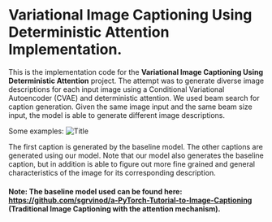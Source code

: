 # Variational Image Captioning Using Deterministic Attention Implementation.

This is the implementation code for the **Variational Image Captioning Using Deterministic Attention** project. The attempt was to generate diverse image descriptions for each input image using a Conditional Variational Autoencoder (CVAE) and deterministic attention. 
We used beam search for caption generation. Given the same image input and the same beam size input, the model is able to generate different image descriptions.

Some examples:
![](https://github.com/pcascanteb/VAE-ImgCaptioning/blob/master/Imgs/Samples.JPG?raw=true "Title")

The first caption is generated by the baseline model. The other captions are generated using our model. Note that our model also generates the baseline caption, but in addition is able to figure out more fine grained and general characteristics of the image for its corresponding description.

#### Note: The baseline model used can be found here: https://github.com/sgrvinod/a-PyTorch-Tutorial-to-Image-Captioning (Traditional Image Captioning with the attention mechanism).
